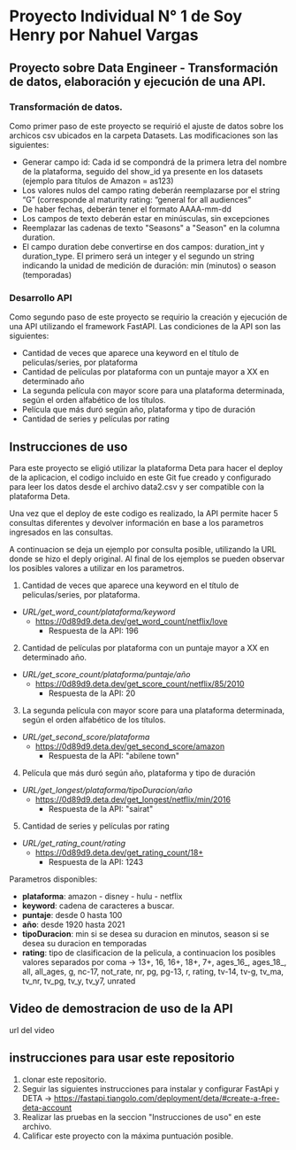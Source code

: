 # Proyecto Individual N° 1 de Soy Henry por Nahuel Vargas

## Proyecto sobre Data Engineer - Transformación de datos, elaboración y ejecución de una API.

### Transformación de datos.
Como primer paso de este proyecto se requirió el ajuste de datos sobre los archicos csv ubicados en la carpeta Datasets.
Las modificaciones son las siguientes:
- Generar campo id: Cada id se compondrá de la primera letra del nombre de la plataforma, seguido del show_id ya presente en los datasets (ejemplo para títulos de Amazon = as123)
- Los valores nulos del campo rating deberán reemplazarse por el string “G” (corresponde al maturity rating: “general for all audiences”
- De haber fechas, deberán tener el formato AAAA-mm-dd
- Los campos de texto deberán estar en minúsculas, sin excepciones
- Reemplazar las cadenas de texto "Seasons" a "Season" en la columna duration.
- El campo duration debe convertirse en dos campos: duration_int y duration_type. El primero será un integer y el segundo un string indicando la unidad de medición de duración: min (minutos) o season (temporadas)

### Desarrollo API
Como segundo paso de este proyecto se requirio la creación y ejecución de una API utilizando el framework FastAPI.
Las condiciones de la API son las siguientes:
- Cantidad de veces que aparece una keyword en el título de peliculas/series, por plataforma
- Cantidad de películas por plataforma con un puntaje mayor a XX en determinado año
- La segunda película con mayor score para una plataforma determinada, según el orden alfabético de los títulos.
- Película que más duró según año, plataforma y tipo de duración
- Cantidad de series y películas por rating

## Instrucciones de uso
Para este proyecto se eligió utilizar la plataforma Deta para hacer el deploy de la aplicacion, el codigo incluido en este Git fue creado y configurado para leer los datos desde el archivo data2.csv y ser compatible con la plataforma Deta.

Una vez que el deploy de este codigo es realizado, la API permite hacer 5 consultas diferentes y devolver información en base a los parametros ingresados en las consultas.

A continuacion se deja un ejemplo por consulta posible, utilizando la URL donde se hizo el deply original. Al final de los ejemplos se pueden observar los posibles valores a utilizar en los parametros.

1. Cantidad de veces que aparece una keyword en el título de peliculas/series, por plataforma.
- *URL/get_word_count/plataforma/keyword*
    - https://0d89d9.deta.dev/get_word_count/netflix/love
        - Respuesta de la API: 196

2. Cantidad de películas por plataforma con un puntaje mayor a XX en determinado año.
- *URL/get_score_count/plataforma/puntaje/año*
    - https://0d89d9.deta.dev/get_score_count/netflix/85/2010
        - Respuesta de la API: 20

3. La segunda película con mayor score para una plataforma determinada, según el orden alfabético de los títulos.
- *URL/get_second_score/plataforma*
    - https://0d89d9.deta.dev/get_second_score/amazon
        - Respuesta de la API: "abilene town"

4. Película que más duró según año, plataforma y tipo de duración
- *URL/get_longest/plataforma/tipoDuracion/año*
    - https://0d89d9.deta.dev/get_longest/netflix/min/2016
        - Respuesta de la API: "sairat"

5. Cantidad de series y películas por rating
- *URL/get_rating_count/rating*
    - https://0d89d9.deta.dev/get_rating_count/18+
        - Respuesta de la API: 1243

Parametros disponibles:
   - **plataforma**: amazon - disney - hulu - netflix 
   - **keyword**: cadena de caracteres a buscar.
   - **puntaje**: desde 0 hasta 100
   - **año**: desde 1920 hasta 2021
   - **tipoDuracion**: min si se desea su duracion en minutos, season si se desea su duracion en temporadas
   - **rating**: tipo de clasificacion de la pelicula, a continuacion los posibles valores separados por coma ->
    13+, 16, 16+, 18+, 7+, ages_16_, ages_18_, all, all_ages, g, nc-17, not_rate, nr, pg, pg-13, r, rating, tv-14, tv-g, tv_ma, tv_nr, tv_pg, tv_y, tv_y7, unrated

## Video de demostracion de uso de la API
url del video

## instrucciones para usar este repositorio
1. clonar este repositorio.
2. Seguir las siguientes instrucciones para instalar y configurar FastApi y DETA -> 
    https://fastapi.tiangolo.com/deployment/deta/#create-a-free-deta-account
3. Realizar las pruebas en la seccion "Instrucciones de uso" en este archivo.
4. Calificar este proyecto con la máxima puntuación posible.


